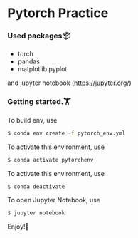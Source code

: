 # Pytorch Practice

<h3>Used packages📦</h3>

* torch
* pandas
* matplotlib.pyplot

and jupyter notebook (https://jupyter.org/)

<h3>Getting started.🏋️</h3> 

To build env, use
```bash
$ conda env create -f pytorch_env.yml
```

To activate this environment, use
```bash
$ conda activate pytorchenv
```

To activate this environment, use
```bash
$ conda deactivate
```

To open Jupyter Notebook, use
```bash
$ jupyter notebook
```

Enjoy!🌺
